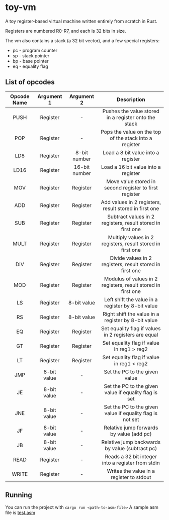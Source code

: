 # toy-vm

A toy register-based virtual machine written entirely from scratch in Rust.

Registers are numbered R0-R7, and each is 32 bits in size.

The vm also contains a stack (a 32 bit vector), and a few special registers:
+ pc - program counter
+ sp - stack pointer
+ bp - base pointer
+ eq - equality flag

## List of opcodes

| Opcode Name | Argument 1 | Argument 2 | Description |
|:-----------:|:----------:|:----------:|:-----------:|
| PUSH | Register | - | Pushes the value stored in a register onto the stack |
| POP | Register | - | Pops the value on the top of the stack into a register |
| LD8 | Register | 8-bit number | Load a 8 bit value into a register |
| LD16 | Register | 16-bit number | Load a 16 bit value into a register |
| MOV | Register | Register | Move value stored in second register to first register |
| ADD | Register | Register | Add values in 2 registers, result stored in first one |
| SUB | Register | Register | Subtract values in 2 registers, result stored in first one |
| MULT | Register | Register | Multiply values in 2 registers, result stored in first one |
| DIV | Register | Register | Divide values in 2 registers, result stored in first one |
| MOD | Register | Register | Modulus of values in 2 registers, result stored in first one |
| LS | Register | 8-bit value | Left shift the value in a register by 8-bit value |
| RS | Register | 8-bit value | Right shift the value in a register by 8-bit value |
| EQ | Register | Register | Set equality flag if values in 2 registers are equal |
| GT | Register | Register | Set equality flag if value in reg1 > reg2 |
| LT | Register | Register | Set equality flag if value in reg1 < reg2 |
| JMP | 8-bit value | - | Set the PC to the given value |
| JE | 8-bit value | - | Set the PC to the given value if equality flag is set |
| JNE | 8-bit value | - | Set the PC to the given value if equality flag is not set |
| JF | 8-bit value | - | Relative jump forwards by value (add pc) |
| JB | 8-bit value | - | Relative jump backwards by value (subtract pc) |
| READ | Register | - | Reads a 32 bit integer into a register from stdin |
| WRITE | Register | - | Writes the value in a register to stdout |

## Running
You can run the project with `cargo run <path-to-asm-file>`
A sample asm file is [test.asm](test.asm)
